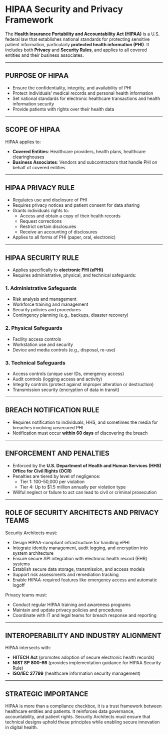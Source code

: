 # HIPAA Security and Privacy Framework

The **Health Insurance Portability and Accountability Act (HIPAA)** is a U.S. federal law that establishes national standards for protecting sensitive patient information, particularly **protected health information (PHI)**. It includes both **Privacy** and **Security Rules**, and applies to all covered entities and their business associates.

---

## PURPOSE OF HIPAA

- Ensure the confidentiality, integrity, and availability of PHI
- Protect individuals’ medical records and personal health information
- Set national standards for electronic healthcare transactions and health information security
- Provide patients with rights over their health data

---

## SCOPE OF HIPAA

HIPAA applies to:
- **Covered Entities**: Healthcare providers, health plans, healthcare clearinghouses
- **Business Associates**: Vendors and subcontractors that handle PHI on behalf of covered entities

---

## HIPAA PRIVACY RULE

- Regulates use and disclosure of PHI
- Requires privacy notices and patient consent for data sharing
- Grants individuals rights to:
  - Access and obtain a copy of their health records
  - Request corrections
  - Restrict certain disclosures
  - Receive an accounting of disclosures
- Applies to all forms of PHI (paper, oral, electronic)

---

## HIPAA SECURITY RULE

- Applies specifically to **electronic PHI (ePHI)**
- Requires administrative, physical, and technical safeguards:

### 1. Administrative Safeguards
- Risk analysis and management
- Workforce training and management
- Security policies and procedures
- Contingency planning (e.g., backups, disaster recovery)

### 2. Physical Safeguards
- Facility access controls
- Workstation use and security
- Device and media controls (e.g., disposal, re-use)

### 3. Technical Safeguards
- Access controls (unique user IDs, emergency access)
- Audit controls (logging access and activity)
- Integrity controls (protect against improper alteration or destruction)
- Transmission security (encryption of data in transit)

---

## BREACH NOTIFICATION RULE

- Requires notification to individuals, HHS, and sometimes the media for breaches involving unsecured PHI
- Notification must occur **within 60 days** of discovering the breach

---

## ENFORCEMENT AND PENALTIES

- Enforced by the **U.S. Department of Health and Human Services (HHS) Office for Civil Rights (OCR)**
- Penalties are tiered by level of negligence:
  - Tier 1: $100–$50,000 per violation
  - Tier 4: Up to $1.5 million annually per violation type
- Willful neglect or failure to act can lead to civil or criminal prosecution

---

## ROLE OF SECURITY ARCHITECTS AND PRIVACY TEAMS

Security Architects must:
- Design HIPAA-compliant infrastructure for handling ePHI
- Integrate identity management, audit logging, and encryption into system architecture
- Ensure secure API integration with electronic health record (EHR) systems
- Establish secure data storage, transmission, and access models
- Support risk assessments and remediation tracking
- Enable HIPAA-required features like emergency access and automatic logoff

Privacy teams must:
- Conduct regular HIPAA training and awareness programs
- Maintain and update privacy policies and procedures
- Coordinate with IT and legal teams for breach response and reporting

---

## INTEROPERABILITY AND INDUSTRY ALIGNMENT

HIPAA intersects with:
- **HITECH Act** (promotes adoption of secure electronic health records)
- **NIST SP 800-66** (provides implementation guidance for HIPAA Security Rule)
- **ISO/IEC 27799** (healthcare information security management)

---

## STRATEGIC IMPORTANCE

HIPAA is more than a compliance checkbox, it is a trust framework between healthcare entities and patients. It reinforces data governance, accountability, and patient rights. Security Architects must ensure that technical designs uphold these principles while enabling secure innovation in digital health.

